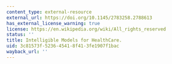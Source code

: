 ```yaml
---
content_type: external-resource
external_url: https://doi.org/10.1145/2783258.2788613
has_external_license_warning: true
license: https://en.wikipedia.org/wiki/All_rights_reserved
status: ''
title: Intelligible Models for HealthCare.
uid: 3c81573f-5236-4541-8f41-3fe1907f1bac
wayback_url: ''
---
```

